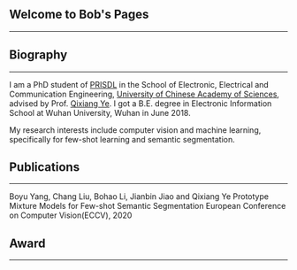 ## Welcome to Bob's Pages
---

## Biography
---
I am a PhD student of [PRISDL](https://ucassdl.cn/) in the School of Electronic, Electrical and Communication Engineering, [University of Chinese Academy of Sciences](http://english.ucas.ac.cn/), advised by Prof. [Qixiang Ye](http://people.ucas.ac.cn/~0007279?language=en). I got a B.E. degree in Electronic Information School at Wuhan University, Wuhan in June 2018.

My research interests include computer vision and machine learning, specifically for few-shot learning and semantic segmentation.

## Publications
---
Boyu Yang, Chang Liu, Bohao Li, Jianbin Jiao and Qixiang Ye
Prototype Mixture Models for Few-shot Semantic Segmentation
European Conference on Computer Vision(ECCV), 2020

## Award
---




